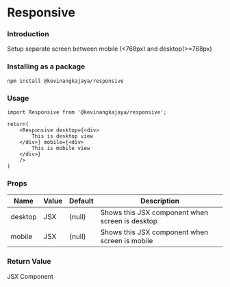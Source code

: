 # Responsive
### Introduction
Setup separate screen between mobile (<768px) and desktop(>=768px)

### Installing as a package
`npm install @kevinangkajaya/responsive`

### Usage
```
import Responsive from '@kevinangkajaya/responsive';

return(
    <Responsive desktop={<div>
        This is desktop view
    </div>} mobile={<div>
        This is mobile view
    </div>}
    />
)
```

### Props 
| Name | Value | Default | Description  |
| ------------- | ------------- | --- | -----|
| desktop | JSX | (null) | Shows this JSX component when screen is desktop |
| mobile | JSX | (null) | Shows this JSX component when screen is mobile |

### Return Value
JSX Component